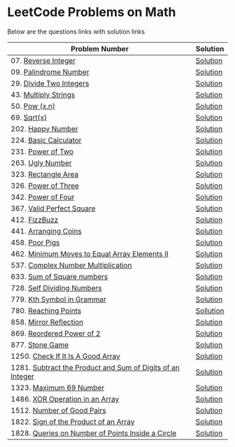 # LeetCode Problems on Math
Below are the questions links with solution links


|Problem Number|Solution|
|--------------|--------|
|07. [Reverse Integer](https://leetcode.com/problems/reverse-integer)|[Solution](https://github.com/HarshOza36/LeetCode_Problems/blob/main/Math/P07%20-%20reverseInteger.py)|
|09. [Palindrome Number](https://leetcode.com/problems/palindrome-number)|[Solution](https://github.com/HarshOza36/LeetCode_Problems/blob/main/Math/P09%20-%20palindromeNumber.py)|
|29. [Divide Two Integers](https://leetcode.com/problems/divide-two-integers)|[Solution](https://github.com/HarshOza36/LeetCode_Problems/blob/main/Math/P29%20-%20divideTwoIntegers.py)|
|43. [Multiply Strings](https://leetcode.com/problems/multiply-strings)|[Solution](https://github.com/HarshOza36/LeetCode_Problems/blob/main/Math/P43%20-%20MultiplyStrings.py)|
|50. [Pow (x,n)](https://leetcode.com/problems/powx-n)|[Solution](https://github.com/HarshOza36/LeetCode_Problems/blob/main/Math/P50%20-%20Pow(x%2Cn).py)|
|69. [Sqrt(x)](https://leetcode.com/problems/sqrtx)|[Solution](https://github.com/HarshOza36/LeetCode_Problems/blob/main/Math/P69%20-%20sqrt(x).py)|
|202. [Happy Number](https://leetcode.com/problems/happy-number/)|[Solution](https://github.com/HarshOza36/LeetCode_Problems/blob/main/Math/P202%20-%20happyNumber.py)|
|224. [Basic Calculator](https://leetcode.com/problems/basic-calculator/)|[Solution](https://github.com/HarshOza36/LeetCode_Problems/blob/main/Math/P224%20-%20basicCalculator.py)|
|231. [Power of Two](https://leetcode.com/problems/power-of-two)|[Solution](https://github.com/HarshOza36/LeetCode_Problems/blob/main/Math/P231%20-%20powerOfTwo.py)|
|263. [Ugly Number](https://leetcode.com/problems/ugly-number/description/)|[Solution]()|
|323. [Rectangle Area](https://leetcode.com/problems/rectangle-area/description/)|[Solution]()|
|326. [Power of Three](https://leetcode.com/problems/power-of-three/)|[Solution](https://github.com/HarshOza36/LeetCode_Problems/blob/main/Math/P326%20-%20powerOfThree.py)|
|342. [Power of Four](https://leetcode.com/problems/power-of-four/)|[Solution](https://github.com/HarshOza36/LeetCode_Problems/blob/main/Math/P342%20-%20powerOfFour.py)|
|367. [Valid Perfect Square](https://leetcode.com/problems/valid-perfect-square)|[Solution](https://github.com/HarshOza36/LeetCode_Problems/blob/main/Math/P367%20-%20validPerfectSquare.py)|
|412. [FizzBuzz](https://leetcode.com/problems/fizz-buzz)|[Solution](https://github.com/HarshOza36/LeetCode_Problems/blob/main/Math/P412%20-%20fizzBuzz.py)|
|441. [Arranging Coins](https://leetcode.com/problems/arranging-coins)|[Solution](https://github.com/HarshOza36/LeetCode_Problems/blob/main/Math/P441%20-%20arrangingCoins.py)|
|458. [Poor Pigs](https://leetcode.com/problems/poor-pigs)|[Solution](https://github.com/HarshOza36/LeetCode_Problems/blob/main/Math/P458%20-%20poorPigs.py)|
|462. [Minimum Moves to Equal Array Elements II](https://leetcode.com/problems/minimum-moves-to-equal-array-elements-ii/)|[Solution](https://github.com/HarshOza36/LeetCode_Problems/blob/main/Math/P462%20-%20minimumMovesToEqualArrayElements_II.py)|
|537. [Complex Number Multiplication](https://leetcode.com/problems/complex-number-multiplication/)|[Solution](https://github.com/HarshOza36/LeetCode_Problems/blob/main/Math/P537%20-%20complexNumberMultiplication.py)|
|633. [Sum of Square numbers](https://leetcode.com/problems/sum-of-square-numbers)|[Solution](https://github.com/HarshOza36/LeetCode_Problems/blob/main/Math/P633%20-%20sumOfSquareNumbers.py)|
|728. [Self Dividing Numbers](https://leetcode.com/problems/self-dividing-numbers/)|[Solution](https://github.com/HarshOza36/LeetCode_Problems/blob/main/Math/P728%20-%20selfDividingNumber.py)|
|779. [Kth Symbol in Grammar](https://leetcode.com/problems/k-th-symbol-in-grammar)|[Solution](https://github.com/HarshOza36/LeetCode_Problems/blob/main/Math/P779%20-%20kthSymbolInGrammar.py)|
|780. [Reaching Points](https://leetcode.com/problems/reaching-points/)|[Sollution](https://github.com/HarshOza36/LeetCode_Problems/blob/main/Math/P780%20-%20reachingPoints.py)|
|858. [Mirror Reflection](https://leetcode.com/problems/mirror-reflection/)|[Solution](https://github.com/HarshOza36/LeetCode_Problems/blob/main/Math/P858%20-%20mirrorReflection.py)|
|869. [Reordered Power of 2](https://leetcode.com/problems/reordered-power-of-2/)|[Solution](https://github.com/HarshOza36/LeetCode_Problems/blob/main/Math/P869%20-%20reorderedPowerOf2.py)|
|877. [Stone Game](https://leetcode.com/problems/stone-game)|[Solution](https://github.com/HarshOza36/LeetCode_Problems/blob/main/Math/P877%20-%20StoneGame.py)|
|1250. [Check If It Is A Good Array](https://leetcode.com/problems/check-if-it-is-a-good-array/)|[Solution](https://github.com/HarshOza36/LeetCode_Problems/blob/main/Math/P1250%20-%20checkIfItIsAGoodArray.py)|
|1281. [Subtract the Product and Sum of Digits of an Integer](https://leetcode.com/problems/subtract-the-product-and-sum-of-digits-of-an-integer)|[Solution](https://github.com/HarshOza36/LeetCode_Problems/blob/main/Math/P1281%20-%20subtracttheProductandSumofDigitsofanInteger.py)|
|1323. [Maximum 69 Number](https://leetcode.com/problems/maximum-69-number/description/)|[Solution](https://github.com/HarshOza36/LeetCode_Problems/blob/main/Math/P1323%20-%20maximum69Number.py)|
|1486. [XOR Operation in an Array](https://leetcode.com/problems/xor-operation-in-an-array)|[Solution](https://github.com/HarshOza36/LeetCode_Problems/blob/main/Math/P1486%20-%20XORoperationInAnArray.py)|
|1512. [Number of Good Pairs](https://leetcode.com/problems/number-of-good-pairs)|[Solution](https://github.com/HarshOza36/LeetCode_Problems/blob/main/Math/P1512%20-%20numberOfGoodPairs.py)|
|1822. [Sign of the Product of an Array](https://leetcode.com/problems/sign-of-the-product-of-an-array/)|[Solution](https://github.com/HarshOza36/LeetCode_Problems/blob/main/Math/P1822%20-%20signOfTheProductOfAnArray.py)|
|1828. [Queries on Number of Points Inside a Circle](https://leetcode.com/problems/queries-on-number-of-points-inside-a-circle)|[Solution](https://github.com/HarshOza36/LeetCode_Problems/blob/main/Math/P1828%20-%20queriesOnNumberOfPointsInsideCircle.py)|
